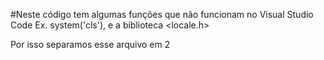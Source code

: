 #Neste código tem algumas funções que não funcionam no Visual Studio Code
Ex. system('cls'), e a biblioteca <locale.h>

Por isso separamos esse arquivo em 2